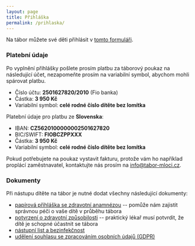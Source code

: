 ```yaml
---
layout: page
title: Přihláška
permalink: /prihlaska/
---
```


Na tábor můžete své děti přihlásit v [tomto formuláři](https://docs.google.com/forms/d/e/1FAIpQLSc582aLyU9CRF5iQ74FTdELeIbumI-q1Hwi0hzm7sVQpNbctg/viewform).

### Platební údaje

Po vyplnění přihlášky pošlete prosím platbu za táborový poukaz na následující
účet, nezapomeňte prosím na variabilní symbol, abychom mohli spárovat platbu.

* Číslo účtu: **2501627820/2010** (Fio banka)
* Částka: **3 950 Kč**
* Variabilní symbol: **celé rodné číslo dítěte bez lomítka**

Platební údaje pro platbu ze **Slovenska**:

* IBAN: **CZ5620100000002501627820**
* BIC/SWIFT: **FIOBCZPPXXX**
* Částka: **3 950 Kč**
* Variabilní symbol: **celé rodné číslo dítěte bez lomítka**

Pokud potřebujete na poukaz vystavit fakturu, protože vám ho například proplácí
zaměstnavatel, kontaktujte nás prosím na
<a href="mailto:info@tabor-mloci.cz">info@tabor-mloci.cz</a>.


### Dokumenty

Při nástupu dítěte na tábor je nutné dodat všechny následující dokumenty:

* [papírová přihláška se zdravotní anamnézou](/assets/doc/prihlaska_a_anamneza.pdf)
-- pomůže nám zajistit správnou péči o vaše dítě v průběhu tábora
* [potvrzení o zdravotní způsobilosti](/assets/doc/zdravotni_zpusobilost.pdf)
-- praktický lékař musí potvrdit, že dítě je schopné účastnit se tábora
* [nástupní list a bezinfekčnost](/assets/doc/nastupni_list_a_bezinfekcnost.pdf)
* [udělení souhlasu se zpracováním osobních údajů (GDPR)](/assets/doc/gdpr.pdf)

